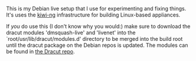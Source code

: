 This is my Debian live setup that I use for experimenting and fixing things. It's uses the [kiwi-ng](https://github.com/OSInside/kiwi) infrastructure for building Linux-based appliances.

If _you_ do use this (I don't know why you would:) make sure to download the dracut modules 'dmsquash-live' and 'livenet' into the `root/usr/lib/dracut/modules.d' directory to be merged into the build root until the dracut package on the Debian repos is updated. The modules can be found in [the Dracut repo](https://github.com/dracutdevs/dracut).
